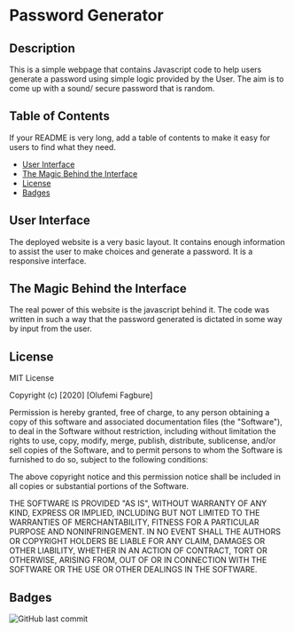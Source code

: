 # Password Generator

## Description 

This is a simple webpage that contains Javascript code to help users generate a password using simple logic provided by the User. The aim is to come up with a sound/ secure password that is random.

## Table of Contents 

If your README is very long, add a table of contents to make it easy for users to find what they need.

* [User Interface](#UserInterface)
* [The Magic Behind the Interface](#TheMagicBehindTheInterface)
* [License](#license)
* [Badges](#Badges)

## User Interface

The deployed website is a very basic layout. It contains enough information to assist the user to make choices and generate a password. It is a responsive interface. 


## The Magic Behind the Interface

The real power of this website is the javascript behind it. The code was written in such a way that the password generated is dictated in some way by input from the user. 


## License

MIT License

Copyright (c) [2020] [Olufemi Fagbure]

Permission is hereby granted, free of charge, to any person obtaining a copy
of this software and associated documentation files (the "Software"), to deal
in the Software without restriction, including without limitation the rights
to use, copy, modify, merge, publish, distribute, sublicense, and/or sell
copies of the Software, and to permit persons to whom the Software is
furnished to do so, subject to the following conditions:

The above copyright notice and this permission notice shall be included in all
copies or substantial portions of the Software.

THE SOFTWARE IS PROVIDED "AS IS", WITHOUT WARRANTY OF ANY KIND, EXPRESS OR
IMPLIED, INCLUDING BUT NOT LIMITED TO THE WARRANTIES OF MERCHANTABILITY,
FITNESS FOR A PARTICULAR PURPOSE AND NONINFRINGEMENT. IN NO EVENT SHALL THE
AUTHORS OR COPYRIGHT HOLDERS BE LIABLE FOR ANY CLAIM, DAMAGES OR OTHER
LIABILITY, WHETHER IN AN ACTION OF CONTRACT, TORT OR OTHERWISE, ARISING FROM,
OUT OF OR IN CONNECTION WITH THE SOFTWARE OR THE USE OR OTHER DEALINGS IN THE
SOFTWARE.


## Badges

![GitHub last commit](https://img.shields.io/github/last-commit/ofagbure/Password-Generator)

